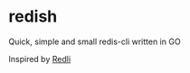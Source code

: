 # redish
Quick, simple and small redis-cli written in GO

Inspired by [Redli](https://github.com/IBM-Cloud/redli)
